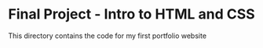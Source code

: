 # Final Project - Intro to HTML and CSS
This directory contains the code for my first portfolio website
